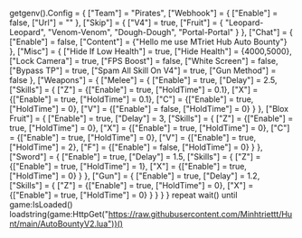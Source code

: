 getgenv().Config = {
    ["Team"] = "Pirates",
    ["Webhook"] = {
        ["Enable"] = false,
        ["Url"] = ""
    },
    ["Skip"] = {
        ["V4"] = true,
        ["Fruit"] = {
            "Leopard-Leopard",
            "Venom-Venom",
            "Dough-Dough",
            "Portal-Portal"
        }
    },
    ["Chat"] = {
        ["Enable"] = false,
        ["Content"] = {"Hello me use MTriet Hub Auto Bounty"}
    },
    ["Misc"] = {
        ["Hide If Low Health"] = true,
        ["Hide Health"] = {4000,5000},
        ["Lock Camera"] = true,
        ["FPS Boost"] = false,
        ["White Screen"] = false,
        ["Bypass TP"] = true,
        ["Spam All Skill On V4"] = true,
        ["Gun Method"] = false
    },
    ["Weapons"] = {
        ["Melee"] = {
            ["Enable"] = true,
            ["Delay"] = 2.5,
            ["Skills"] = {
                ["Z"] = {["Enable"] = true, ["HoldTime"] = 0.1},
                ["X"] = {["Enable"] = true, ["HoldTime"] = 0.1},
                ["C"] = {["Enable"] = true, ["HoldTime"] = 0},
                ["V"] = {["Enable"] = false, ["HoldTime"] = 0}
            }
        },
        ["Blox Fruit"] = {
            ["Enable"] = true,
            ["Delay"] = 3,
            ["Skills"] = {
                ["Z"] = {["Enable"] = true, ["HoldTime"] = 0},
                ["X"] = {["Enable"] = true, ["HoldTime"] = 0},
                ["C"] = {["Enable"] = true, ["HoldTime"] = 0},
                ["V"] = {["Enable"] = true, ["HoldTime"] = 2},
                ["F"] = {["Enable"] = false, ["HoldTime"] = 0}
            }
        },
        ["Sword"] = {
            ["Enable"] = true,
            ["Delay"] = 1.5,
            ["Skills"] = {
                ["Z"] = {["Enable"] = true, ["HoldTime"] = 1},
                ["X"] = {["Enable"] = true, ["HoldTime"] = 0}
            }
        },
        ["Gun"] = {
            ["Enable"] = true,
            ["Delay"] = 1.2,
            ["Skills"] = {
                ["Z"] = {["Enable"] = true, ["HoldTime"] = 0},
                ["X"] = {["Enable"] = true, ["HoldTime"] = 0}
            }
        }
    }
}
repeat wait() until game:IsLoaded()
loadstring(game:HttpGet("https://raw.githubusercontent.com/Minhtriettt/Hunt/main/AutoBountyV2.lua"))()
